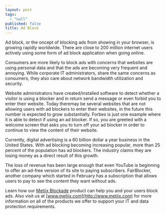 ```yaml
---
layout: post
tags: 
  - "null"
published: false
title: Ad Block
---
```


Ad block, or the oncept of blocking ads from showing in your browser, is growing rapidly worldwide.  There are close to 200 million internet users actively using some form of ad block application when going online.

Consumers are more likely to block ads with concerns that websites are using personal data and that the ads are becoming very frequent and annoying.  While corporate IT administrators, share the same concerns as consumers, they also care about network bandwidth utilization and security.

Website administrators have created/installed software to detect whether a visitor is using a blocker and in return send a message or even forbid you to enter their website.  Today theremay be several websites that are not allowing users with ad blockers to enter their websites, in the future this number is expected to grow substantially.   Forbes is just one example where it is able to detect if using an ad blocker.  If so, you are greeted with a welcome screen that asks you to turn off your ad blocker in order to continue to view the content of their website.

Currently, digital advertising is a 60 billion dollar a year business in the United States. With ad blocking becoming increasing popular, more than 25 percent of the population has ad blockers.  The industry claims they are losing money as a direct result of this growth.

The loss of revenue has been large enough that even YouTube is beginning to offer an ad-free version of its site to paying subscribers.  FairBlocker, another company which started in February has a subscription that allows users to pay to see the content they want without ads.

Learn how our [Metiix Blockade](http://www.metiix.com/blockade) product can help you and your users block ads.  Also visit us at [www.metiix.com](http://www.metiix.com) for more information on all of the products we offer to support your IT and data protection requirements.
